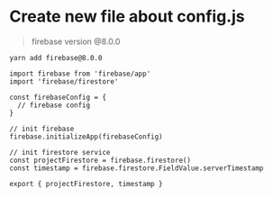 # Create new file about config.js

> firebase version @8.0.0

```
yarn add firebase@8.0.0
```

```
import firebase from 'firebase/app'
import 'firebase/firestore'

const firebaseConfig = {
  // firebase config
}

// init firebase
firebase.initializeApp(firebaseConfig)

// init firestore service
const projectFirestore = firebase.firestore()
const timestamp = firebase.firestore.FieldValue.serverTimestamp

export { projectFirestore, timestamp }

```
